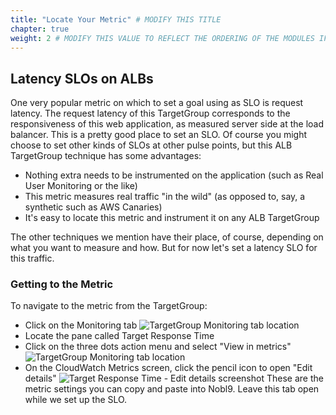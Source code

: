 ```yaml
---
title: "Locate Your Metric" # MODIFY THIS TITLE
chapter: true
weight: 2 # MODIFY THIS VALUE TO REFLECT THE ORDERING OF THE MODULES IF APPLICABLE
---
```


## Latency SLOs on ALBs
One very popular metric on which to set a goal using as SLO is request latency. The request latency of this TargetGroup
corresponds to the responsiveness of this web application, as measured server side at the load balancer. This is a
pretty good place to set an SLO. Of course you might choose to set other kinds of SLOs at other pulse points, but this
ALB TargetGroup technique has some advantages:
- Nothing extra needs to be instrumented on the application (such as Real User Monitoring or the like)
- This metric measures real traffic "in the wild" (as opposed to, say, a synthetic such as AWS Canaries)
- It's easy to locate this metric and instrument it on any ALB TargetGroup

The other techniques we mention have their place, of course, depending on what you want to measure and how. But for now
let's set a latency SLO for this traffic.

### Getting to the Metric
To navigate to the metric from the TargetGroup:
- Click on the Monitoring tab
  ![TargetGroup Monitoring tab location](/images/TargetGroup_Monitoring.png)
- Locate the pane called Target Response Time
- Click on the three dots action menu and select "View in metrics"
  ![TargetGroup Monitoring tab location](/images/TargetGroup_Metrics.png)
- On the CloudWatch Metrics screen, click the pencil icon to open "Edit details"
  ![Target Response Time - Edit details screenshot](/images/TargetGroup_Edit_details.png)
  These are the metric settings you can copy and paste into Nobl9. Leave this tab open while we set up the SLO.